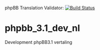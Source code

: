 phpBB Translation Validator: [![Build Status](https://travis-ci.org/phpbb-nl-vertaling/phpbb_nl.svg?branch=master)](https://travis-ci.org/phpbb-nl-vertaling/phpbb_nl)

phpbb_3.1_dev_nl
================

Development phpBB3.1 vertaling
